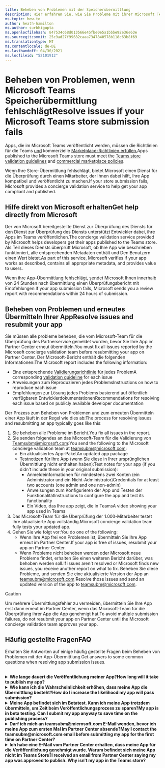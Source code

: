 ```yaml
---
title: Beheben von Problemen mit der Speicherübermittlung
description: Hier erfahren Sie, wie Sie Probleme mit ihrer Microsoft Teams beheben.
ms.topic: how-to
author: heath-hamilton
ms.author: surbhigupta
ms.openlocfilehash: 847534c68d013566e4bfbe0e5a1bbbe92e36e63e
ms.sourcegitcommit: 25c9ad27f99682caaa7347840578b118c63b8f69
ms.translationtype: MT
ms.contentlocale: de-DE
ms.lasthandoff: 04/30/2021
ms.locfileid: "52101912"
---
```

# <a name="resolve-issues-if-your-microsoft-teams-store-submission-fails"></a><span data-ttu-id="37bac-103">Beheben von Problemen, wenn Microsoft Teams Speicherübermittlung fehlschlägt</span><span class="sxs-lookup"><span data-stu-id="37bac-103">Resolve issues if your Microsoft Teams store submission fails</span></span>

<span data-ttu-id="37bac-104">Apps, die im Microsoft Teams veröffentlicht werden, müssen die Richtlinien für die Teams [und](~/concepts/deploy-and-publish/appsource/prepare/teams-store-validation-guidelines.md) kommerzielle [Marketplace-Richtlinien erfüllen.](https://docs.microsoft.com/legal/marketplace/certification-policies)</span><span class="sxs-lookup"><span data-stu-id="37bac-104">Apps published to the Microsoft Teams store must meet the [Teams store validation guidelines](~/concepts/deploy-and-publish/appsource/prepare/teams-store-validation-guidelines.md) and [commercial marketplace policies](https://docs.microsoft.com/legal/marketplace/certification-policies).</span></span>

<span data-ttu-id="37bac-105">Wenn Ihre Store-Übermittlung fehlschlägt, bietet Microsoft einen Dienst für die Überprüfung durch einen Mitarbeiter, der Ihnen dabei hilft, Ihre App kompatibel und veröffentlicht zu machen.</span><span class="sxs-lookup"><span data-stu-id="37bac-105">If your store submission fails, Microsoft provides a concierge validation service to help get your app compliant and published.</span></span>

## <a name="get-help-directly-from-microsoft"></a><span data-ttu-id="37bac-106">Hilfe direkt von Microsoft erhalten</span><span class="sxs-lookup"><span data-stu-id="37bac-106">Get help directly from Microsoft</span></span>

<span data-ttu-id="37bac-107">Der von Microsoft bereitgestellte Dienst zur Überprüfung des Diensts für den Dienst zur Überprüfung des Diensts unterstützt Entwickler dabei, ihre Apps im Teams veröffentlichen.</span><span class="sxs-lookup"><span data-stu-id="37bac-107">The concierge validation service provided by Microsoft helps developers get their apps published to the Teams store.</span></span> <span data-ttu-id="37bac-108">Als Teil dieses Diensts überprüft Microsoft, ob Ihre App wie beschrieben funktioniert, alle entsprechenden Metadaten enthält und Den Benutzern einen Wert bietet.</span><span class="sxs-lookup"><span data-stu-id="37bac-108">As part of this service, Microsoft verifies if your app works as described, contains all appropriate metadata, and provides value to users.</span></span>

<span data-ttu-id="37bac-109">Wenn ihre App-Übermittlung fehlschlägt, sendet Microsoft Ihnen innerhalb von 24 Stunden nach übermittlung einen Überprüfungsbericht mit Empfehlungen.</span><span class="sxs-lookup"><span data-stu-id="37bac-109">If your app submission fails, Microsoft sends you a review report with recommendations within 24 hours of submission.</span></span>

## <a name="resolve-issues-and-resubmit-your-app"></a><span data-ttu-id="37bac-110">Beheben von Problemen und erneutes Übermitteln Ihrer App</span><span class="sxs-lookup"><span data-stu-id="37bac-110">Resolve issues and resubmit your app</span></span>

<span data-ttu-id="37bac-111">Sie müssen alle probleme beheben, die vom Microsoft-Team für die Überprüfung des Partnerservice gemeldet wurden, bevor Sie Ihre App im Partner Center erneut übermitteln.</span><span class="sxs-lookup"><span data-stu-id="37bac-111">You must fix all issues reported by the Microsoft concierge validation team before resubmitting your app on Partner Center.</span></span> <span data-ttu-id="37bac-112">Der Microsoft-Bericht enthält die folgenden Informationen:</span><span class="sxs-lookup"><span data-stu-id="37bac-112">The Microsoft report includes the following information:</span></span>

* <span data-ttu-id="37bac-113">Eine entsprechende [Validierungsrichtlinie](~/concepts/deploy-and-publish/appsource/prepare/teams-store-validation-guidelines.md) für jedes Problem</span><span class="sxs-lookup"><span data-stu-id="37bac-113">A corresponding [validation guideline](~/concepts/deploy-and-publish/appsource/prepare/teams-store-validation-guidelines.md) for each issue</span></span>
* <span data-ttu-id="37bac-114">Anweisungen zum Reproduzieren jedes Problems</span><span class="sxs-lookup"><span data-stu-id="37bac-114">Instructions on how to reproduce each issue</span></span>
* <span data-ttu-id="37bac-115">Empfehlungen zur Lösung jedes Problems basierend auf öffentlich verfügbaren Entwicklerdokumentationen</span><span class="sxs-lookup"><span data-stu-id="37bac-115">Recommendations for resolving each issue based on publicly available developer documentation</span></span>

<span data-ttu-id="37bac-116">Der Prozess zum Beheben von Problemen und zum erneuten Übermitteln einer App läuft in der Regel wie dies ab:</span><span class="sxs-lookup"><span data-stu-id="37bac-116">The process for resolving issues and resubmitting an app typically goes like this:</span></span>

1. <span data-ttu-id="37bac-117">Sie beheben alle Probleme im Bericht.</span><span class="sxs-lookup"><span data-stu-id="37bac-117">You fix all issues in the report.</span></span>
1. <span data-ttu-id="37bac-118">Sie senden folgendes an das Microsoft-Team für die Validierung von <a href="mailto:teamsubm@microsoft.com">Teamsubm@microsoft.com:</a></span><span class="sxs-lookup"><span data-stu-id="37bac-118">You send the following to the Microsoft concierge validation team at <a href="mailto:teamsubm@microsoft.com">teamsubm@microsoft.com</a>:</span></span>
   * <span data-ttu-id="37bac-119">Ein aktualisiertes App-Paket</span><span class="sxs-lookup"><span data-stu-id="37bac-119">An updated app package</span></span>
   * <span data-ttu-id="37bac-120">Testnotizen für Ihre App (wenn Sie diese in Ihrer ursprünglichen Übermittlung nicht enthalten haben):</span><span class="sxs-lookup"><span data-stu-id="37bac-120">Test notes for your app (if you didn't include these in your original submission):</span></span>
      * <span data-ttu-id="37bac-121">Anmeldeinformationen für mindestens zwei Konten (ein Administrator und ein Nicht-Administrator)</span><span class="sxs-lookup"><span data-stu-id="37bac-121">Credentials for at least two accounts (one admin and one non-admin)</span></span>
      * <span data-ttu-id="37bac-122">Anweisungen zum Konfigurieren der App und Testen der Funktionalität</span><span class="sxs-lookup"><span data-stu-id="37bac-122">Instructions to configure the app and test its functionality</span></span>
      * <span data-ttu-id="37bac-123">Ein Video, das Ihre app zeigt, die in Teams</span><span class="sxs-lookup"><span data-stu-id="37bac-123">A video showing your app used in Teams</span></span>
1. <span data-ttu-id="37bac-124">Das Microsoft-Team für die Überprüfung der 1.000-Mitarbeiter testet Ihre aktualisierte App vollständig.</span><span class="sxs-lookup"><span data-stu-id="37bac-124">Microsoft concierge validation team fully tests your updated app.</span></span>
1. <span data-ttu-id="37bac-125">Gehen Sie wie folgt vor:</span><span class="sxs-lookup"><span data-stu-id="37bac-125">You do one of the following:</span></span>
   * <span data-ttu-id="37bac-126">Wenn Ihre App frei von Problemen ist, übermitteln Sie Ihre App erneut im Partner Center.</span><span class="sxs-lookup"><span data-stu-id="37bac-126">If your app is free of issues, resubmit your app on Partner Center.</span></span>
   * <span data-ttu-id="37bac-127">Wenn Probleme nicht behoben werden oder Microsoft neue Probleme findet, erhalten Sie einen weiteren Bericht darüber, was behoben werden soll.</span><span class="sxs-lookup"><span data-stu-id="37bac-127">If issues aren't resolved or Microsoft finds new issues, you receive another report on what to fix.</span></span> <span data-ttu-id="37bac-128">Beheben Sie diese Probleme, und senden Sie eine aktualisierte Version der App an <a href="mailto:teamsubm@microsoft.com">teamsubm@microsoft.com.</a></span><span class="sxs-lookup"><span data-stu-id="37bac-128">Resolve those issues and send an updated version of the app to <a href="mailto:teamsubm@microsoft.com">teamsubm@microsoft.com</a>.</span></span>

> [!CAUTION]
> <span data-ttu-id="37bac-129">Um mehrere Übermittlungsfehler zu vermeiden, übermitteln Sie Ihre App erst dann erneut im Partner Center, wenn das Microsoft-Team für die Überprüfung ihrer App die App genehmigt hat.</span><span class="sxs-lookup"><span data-stu-id="37bac-129">To avoid multiple submission failures, do not resubmit your app on Partner Center until the Microsoft concierge validation team approves your app.</span></span>

## <a name="faq"></a><span data-ttu-id="37bac-130">Häufig gestellte Fragen</span><span class="sxs-lookup"><span data-stu-id="37bac-130">FAQ</span></span>

<span data-ttu-id="37bac-131">Erhalten Sie Antworten auf einige häufig gestellte Fragen beim Beheben von Problemen mit der App-Übermittlung.</span><span class="sxs-lookup"><span data-stu-id="37bac-131">Get answers to some common questions when resolving app submission issues.</span></span>

<br>

<details>

<summary><span data-ttu-id="37bac-132"><b>Wie lange dauert die Veröffentlichung meiner App?</b></span><span class="sxs-lookup"><span data-stu-id="37bac-132"><b>How long will it take to publish my app?</b></span></span></summary>

<span data-ttu-id="37bac-133">Wenn Ihre Store-Übermittlung keine Probleme hat, wird Ihre App innerhalb von 1-2 Werktagen veröffentlicht.</span><span class="sxs-lookup"><span data-stu-id="37bac-133">If your store submission has no issues, your app will publish within 1-2 business days.</span></span> <span data-ttu-id="37bac-134">Wenn Ihre App ausfällt, gibt Ihnen ein Team von Microsoft Empfehlungen, um die Probleme zu beheben.</span><span class="sxs-lookup"><span data-stu-id="37bac-134">If your app fails, a team from Microsoft provides you with recommendations to fix the issues.</span></span> <span data-ttu-id="37bac-135">Sobald Sie diese Korrekturen vorgenommen und eine aktualisierte App an dieses Team erneut senden, werden Sie in 24 Stunden benachrichtigt, ob Ihre App bereit ist, zu veröffentlichen oder noch mehr Arbeit benötigt.</span><span class="sxs-lookup"><span data-stu-id="37bac-135">Once you make those fixes and resend an updated app to that team, you will be notified in 24 hours if your app is ready to publish or still needs more work.</span></span>

<br>

</details>

<details>

<summary><span data-ttu-id="37bac-136"><b>Wie kann ich die Wahrscheinlichkeit erhöhen, dass meine App die Übermittlung besteht?</b></span><span class="sxs-lookup"><span data-stu-id="37bac-136"><b>How do I increase the likelihood my app will pass submission?</b></span></span></summary>

<span data-ttu-id="37bac-137">Wenn Sie folgendes tun, kann dies zu einer erfolgreichen Übermittlung führen:</span><span class="sxs-lookup"><span data-stu-id="37bac-137">Doing the following can lead to a successful submission:</span></span>

1. <span data-ttu-id="37bac-138">Entwickeln Sie Ihre App basierend auf den [Teams Entwurfsrichtlinien](~/concepts/design/design-teams-app-overview.md).</span><span class="sxs-lookup"><span data-stu-id="37bac-138">Develop your app based on the [Teams design guidelines](~/concepts/design/design-teams-app-overview.md).</span></span>
1. <span data-ttu-id="37bac-139">Stellen Sie sicher, dass Ihre App die Teams [Und](~/concepts/deploy-and-publish/appsource/prepare/teams-store-validation-guidelines.md) Microsoft Commercial Marketplace Zertifizierungsrichtlinien [befolgt.](https://docs.microsoft.com/legal/marketplace/certification-policies)</span><span class="sxs-lookup"><span data-stu-id="37bac-139">Make sure your app adheres to the [Teams store validation guidelines](~/concepts/deploy-and-publish/appsource/prepare/teams-store-validation-guidelines.md) and [Microsoft commercial marketplace certification policies](https://docs.microsoft.com/legal/marketplace/certification-policies).</span></span>
1. <span data-ttu-id="37bac-140">Testen Sie Ihr App-Paket mit [dem Microsoft Teams-App-Validierungstool](https://dev.teams.microsoft.com/appvalidation.html).</span><span class="sxs-lookup"><span data-stu-id="37bac-140">Test your app package with the [Microsoft Teams app validation tool](https://dev.teams.microsoft.com/appvalidation.html).</span></span>
1. <span data-ttu-id="37bac-141">[Bereiten Sie Teams Store-Übermittlung vor.](~/concepts/deploy-and-publish/appsource/prepare/submission-checklist.md)</span><span class="sxs-lookup"><span data-stu-id="37bac-141">[Prepare your Teams store submission](~/concepts/deploy-and-publish/appsource/prepare/submission-checklist.md).</span></span>

<br>

</details>

<details>

<summary><span data-ttu-id="37bac-142"><b>Meine App befindet sich im Betatest. Kann ich meine App trotzdem übermitteln, um Zeit beim Veröffentlichungsprozess zu sparen?</b></span><span class="sxs-lookup"><span data-stu-id="37bac-142"><b>My app is in beta testing. Can I submit my app anyway to save time on the publishing process?</b></span></span></summary>

<span data-ttu-id="37bac-143">Nein.</span><span class="sxs-lookup"><span data-stu-id="37bac-143">No.</span></span> <span data-ttu-id="37bac-144">Microsoft überprüft nur produktionsbereite Apps.</span><span class="sxs-lookup"><span data-stu-id="37bac-144">Microsoft only validates production-ready apps.</span></span>

<br>

</details>

<details>

<summary><span data-ttu-id="37bac-145"><b>Darf ich mich an teamsubm@microsoft.com E-Mail wenden, bevor ich meine App zum ersten Mal im Partner Center absende?</b></span><span class="sxs-lookup"><span data-stu-id="37bac-145"><b>May I contact the teamsubm@microsoft.com email before submitting my app for the first time on Partner Center?</b></span></span></summary>

<span data-ttu-id="37bac-146">Nein.</span><span class="sxs-lookup"><span data-stu-id="37bac-146">No.</span></span> <span data-ttu-id="37bac-147">Microsoft beginnt erst mit der Validierung Ihrer App, wenn Sie Ihre App zum ersten Mal im Partner Center übermitteln.</span><span class="sxs-lookup"><span data-stu-id="37bac-147">Microsoft doesn't start validating your app until you submit your app for the first time on Partner Center.</span></span>

<br>

</details>

<details>

<summary><span data-ttu-id="37bac-148"><b>Ich habe eine E-Mail vom Partner Center erhalten, dass meine App für die Veröffentlichung genehmigt wurde. Warum befindet sich meine App nicht im Teams Store?</b></span><span class="sxs-lookup"><span data-stu-id="37bac-148"><b>I received an email from Partner Center saying my app was approved to publish. Why isn't my app in the Teams store?</b></span></span></summary>

<span data-ttu-id="37bac-149">Sobald Ihre App genehmigt wurde, dauert die Veröffentlichung in der Regel 1 bis 2 Werktage, je nach den Funktionen der App.</span><span class="sxs-lookup"><span data-stu-id="37bac-149">Once your app is approved, publishing usually takes 1-2 business days depending on the app's capabilities.</span></span><span data-ttu-id="37bac-150">Wenn Ihre App nach zwei Werktagen nicht veröffentlicht wurde, wenden Sie sich <a href="mailto:teamsubm@microsoft.com">an teamsubm@microsoft.com</a>.</span><span class="sxs-lookup"><span data-stu-id="37bac-150"> If your app hasn't published after two business days, contact <a href="mailto:teamsubm@microsoft.com">teamsubm@microsoft.com</a>.</span></span>

<br>

</details>
